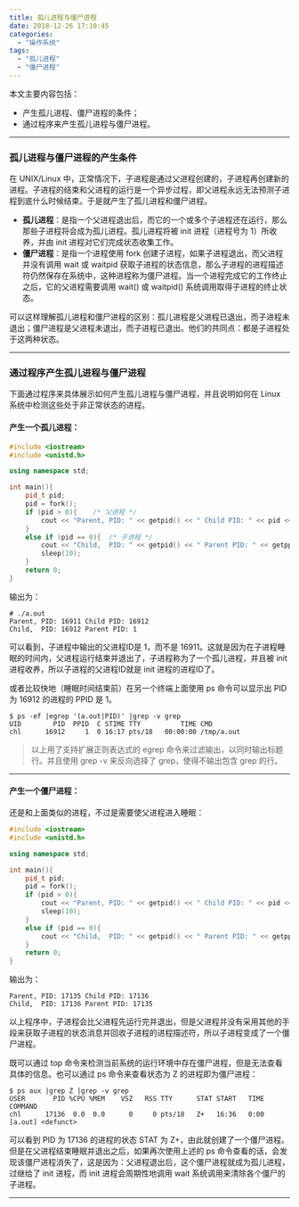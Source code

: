 ```yaml
---
title: 孤儿进程与僵尸进程
date: 2018-12-26 17:10:45
categories:
  - "操作系统"
tags:
  - "孤儿进程"
  - "僵尸进程"
---
```


本文主要内容包括：

- 产生孤儿进程、僵尸进程的条件；
- 通过程序来产生孤儿进程与僵尸进程。

<!--more-->

---

### 孤儿进程与僵尸进程的产生条件

在 UNIX/Linux 中，正常情况下，子进程是通过父进程创建的，子进程再创建新的进程。子进程的结束和父进程的运行是一个异步过程，即父进程永远无法预测子进程到底什么时候结束。于是就产生了孤儿进程和僵尸进程。

- **孤儿进程**：是指一个父进程退出后，而它的一个或多个子进程还在运行，那么那些子进程将会成为孤儿进程。孤儿进程将被 init 进程（进程号为 1）所收养，并由 init 进程对它们完成状态收集工作。
- **僵尸进程**：是指一个进程使用 fork 创建子进程，如果子进程退出，而父进程并没有调用 wait 或 waitpid 获取子进程的状态信息，那么子进程的进程描述符仍然保存在系统中，这种进程称为僵尸进程。当一个进程完成它的工作终止之后，它的父进程需要调用 wait() 或 waitpid() 系统调用取得子进程的终止状态。

可以这样理解孤儿进程和僵尸进程的区别：孤儿进程是父进程已退出，而子进程未退出；僵尸进程是父进程未退出，而子进程已退出。他们的共同点：都是子进程处于这两种状态。

---

### 通过程序产生孤儿进程与僵尸进程

下面通过程序来具体展示如何产生孤儿进程与僵尸进程，并且说明如何在 Linux 系统中检测这些处于非正常状态的进程。

#### 产生一个孤儿进程：

```cpp
#include <iostream>
#include <unistd.h>

using namespace std;

int main(){
    pid_t pid;
    pid = fork();
    if (pid > 0){    /* 父进程 */
        cout << "Parent, PID: " << getpid() << " Child PID: " << pid << endl;
    }
    else if (pid == 0){  /* 子进程 */
        cout << "Child,  PID: " << getpid() << " Parent PID: " << getppid() << endl;
        sleep(10);
    }
    return 0;
}
```

输出为：

```
# ./a.out
Parent, PID: 16911 Child PID: 16912
Child,  PID: 16912 Parent PID: 1
```

可以看到，子进程中输出的父进程ID是 1，而不是 16911。这就是因为在子进程睡眠的时间内，父进程运行结束并退出了，子进程称为了一个孤儿进程，并且被 init 进程收养，所以子进程的父进程ID就是 init 进程的进程ID了。

或者比较快地（睡眠时间结束前）在另一个终端上面使用 ps 命令可以显示出 PID 为 16912 的进程的 PPID 是 1。

```
$ ps -ef |egrep '(a.out|PID)' |grep -v grep
UID        PID  PPID  C STIME TTY          TIME CMD
chl      16912     1  0 16:17 pts/18   00:00:00 /tmp/a.out
```

> 以上用了支持扩展正则表达式的 egrep 命令来过滤输出，以同时输出标题行。并且使用 grep -v 来反向选择了 grep，使得不输出包含 grep 的行。

---

#### 产生一个僵尸进程：

还是和上面类似的进程，不过是需要使父进程进入睡眠：

```cpp
#include <iostream>
#include <unistd.h>

using namespace std;

int main(){
    pid_t pid;
    pid = fork();
    if (pid > 0){
        cout << "Parent, PID: " << getpid() << " Child PID: " << pid << endl;
        sleep(10);
    }
    else if (pid == 0){
        cout << "Child,  PID: " << getpid() << " Parent PID: " << getppid() << endl;
    }
    return 0;
}
```

输出为：

```
Parent, PID: 17135 Child PID: 17136
Child,  PID: 17136 Parent PID: 17135
```

以上程序中，子进程会比父进程先运行完并退出，但是父进程并没有采用其他的手段来获取子进程的状态消息并回收子进程的进程描述符，所以子进程变成了一个僵尸进程。

既可以通过 top 命令来检测当前系统的运行环境中存在僵尸进程，但是无法查看具体的信息。也可以通过 ps 命令来查看状态为 Z 的进程即为僵尸进程：

```
$ ps aux |grep Z |grep -v grep
USER       PID %CPU %MEM    VSZ   RSS TTY      STAT START   TIME COMMAND
chl      17136  0.0  0.0      0     0 pts/18   Z+   16:36   0:00 [a.out] <defunct>
```

可以看到 PID 为 17136 的进程的状态 STAT 为 Z+，由此就创建了一个僵尸进程。但是在父进程结束睡眠并退出之后，如果再次使用上述的 ps 命令查看的话，会发现该僵尸进程消失了，这是因为：父进程退出后，这个僵尸进程就成为孤儿进程，过继给了 init 进程，而 init 进程会周期性地调用 wait 系统调用来清除各个僵尸的子进程。

---